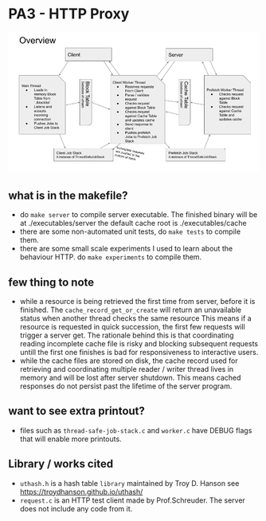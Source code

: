 # PA3 - HTTP Proxy

![](./overview.png)


## what is in the makefile?

- do `make server` to compile server executable. 
The finished binary will be at ./executables/server the default cache root is ./executables/cache
- there are some non-automated unit tests, do `make tests` to compile them.  
- there are some small scale experiments I used to learn about the behaviour HTTP. do `make experiments` to compile them.

## few thing to note 

- while a resource is being retrieved the first time from server, before it is finished. 
The `cache_record_get_or_create` will return an unavailable status when another thread checks the same resource
This means if a resource is requested in quick succession, the first few requests will trigger a server get. 
The rationale behind this is that coordinating reading incomplete cache file is risky 
and blocking subsequent requests untill the first one finishes is bad for responsiveness to interactive users. 
- while the cache files are stored on disk, the cache record used for retrieving 
and coordinating multiple reader / writer thread lives in memory and will be lost after server shutdown. 
This means cached responses do not persist past the lifetime of the server program.


## want to see extra printout?

- files such as `thread-safe-job-stack.c` and `worker.c` have DEBUG flags that will enable more printouts. 

## Library / works cited

- `uthash.h` is a hash table `library` maintained by Troy D. Hanson see https://troydhanson.github.io/uthash/  
- `request.c` is an HTTP test client made by Prof.Schreuder. The server does not include any code from it.  